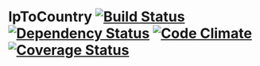 IpToCountry [![Build Status](https://travis-ci.org/vincent-pochet/ip_to_country.png?branch=master)](https://travis-ci.org/vincent-pochet/ip_to_country) [![Dependency Status](https://gemnasium.com/vincent-pochet/ip_to_country.png)](https://gemnasium.com/vincent-pochet/ip_to_country) [![Code Climate](https://codeclimate.com/github/vincent-pochet/ip_to_country.png)](https://codeclimate.com/github/vincent-pochet/ip_to_country) [![Coverage Status](https://coveralls.io/repos/vincent-pochet/ip_to_country/badge.png?branch=master)](https://coveralls.io/r/vincent-pochet/ip_to_country)
=====